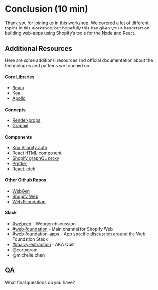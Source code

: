 # Conclusion (10 min)

Thank you for joining us in this workshop. We covered a lot of different topics in this workshop, but hopefully this has given you a headstart on building web-apps using Shopify’s tools for the Node and React.

## Additional Resources

Here are some additional resources and official documentation about the technologies and patterns we touched on.

#### Core Libraries
* [React](https://reactjs.org/docs/hello-world.html)
* [Koa](https://koajs.com/)
* [Apollo](https://www.apollographql.com/docs/react/essentials/get-started.html)

#### Concepts
* [Render-props](https://reactjs.org/docs/render-props.html)
* [Graphql](https://www.howtographql.com/)

#### Components
* [Koa Shopify auth](https://github.com/Shopify/quilt/tree/master/packages/koa-shopify-auth)
* [React HTML component](https://github.com/Shopify/quilt/tree/master/packages/react-html)
* [Shopify graphQL proxy](https://github.com/Shopify/quilt/tree/master/packages/koa-shopify-graphql-proxy)
* [Prettier](https://prettier.io/)
* [React fetch](https://www.npmjs.com/package/react-fetch)

#### Other Github Repos
* [WebGen](https://github.com/Shopify/webgen)
* [Shopify Web](https://github.com/Shopify/web)
* [Web Foundation](https://github.com/Shopify/web-foundation)

#### Slack
* [#webgen](https://shopify.slack.com/messages/CBAK450NM/) - Webgen discussion
* [#web-foundation](https://shopify.slack.com/messages/C58CNRGQH/) - Main channel for Shopify Web
* [#web-foundation-apps](https://shopify.slack.com/messages/C68ESTWP8/) - App specific discussion around the Web Foundation Stack
* [#libaray-extraction](https://shopify.slack.com/messages/C9XKR9FQD/) - AKA Quilt
* @cartogram
* @michelle.chen

## QA

What final questions do you have?
